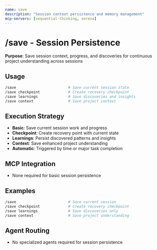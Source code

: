 ```yaml
---
name: save
description: "Session context persistence and memory management"
mcp-servers: [sequential-thinking, serena]
---
```


# /save - Session Persistence

**Purpose**: Save session context, progress, and discoveries for continuous project understanding across sessions

## Usage

```bash
/save                        # Save current session state
/save checkpoint             # Create recovery checkpoint
/save learnings              # Save discoveries and insights
/save context                # Save project context
```

## Execution Strategy

- **Basic**: Save current session work and progress
- **Checkpoint**: Create recovery point with current state
- **Learnings**: Persist discovered patterns and insights
- **Context**: Save enhanced project understanding
- **Automatic**: Triggered by time or major task completion

## MCP Integration

- None required for basic session persistence

## Examples

```bash
/save                        # Save current session
/save checkpoint             # Create recovery checkpoint
/save learnings              # Save discoveries only
/save context                # Save project understanding
```

## Agent Routing

- No specialized agents required for session persistence
